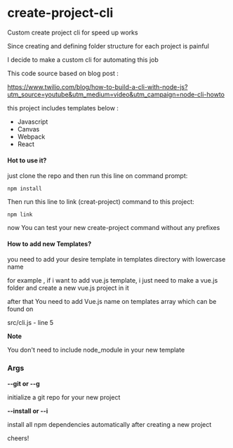 # create-project-cli
Custom create project cli for speed up works

Since creating and defining folder structure for each project is painful 

I decide to make a custom cli for automating this job

This code source based on blog post : 

https://www.twilio.com/blog/how-to-build-a-cli-with-node-js?utm_source=youtube&utm_medium=video&utm_campaign=node-cli-howto

this project includes templates below : 

- Javascript
- Canvas
- Webpack
- React

#### Hot to use it?

just clone the repo and then run this line on command prompt:

`
npm install
`

Then run this line to link (creat-project) command to this project:

`
npm link
`

now You can test your new create-project command without any prefixes

#### How to add new Templates?

you need to add your desire template in templates directory with lowercase name

for example , if i want to add vue.js template, i just need to make a vue.js folder and create a new vue.js project in it

after that You need to add Vue.js name on templates array which can be found on 

src/cli.js - line 5

**Note**

You don't need to include node_module in your new template

### Args

**--git or --g**

initialize a git repo for your new project

**--install or --i**

install all npm dependencies automatically after creating a new project

cheers!
